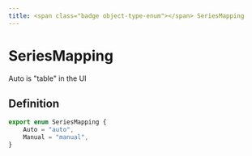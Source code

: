 ```yaml
---
title: <span class="badge object-type-enum"></span> SeriesMapping
---
```

# <span class="badge object-type-enum"></span> SeriesMapping

Auto is "table" in the UI

## Definition

```typescript
export enum SeriesMapping {
	Auto = "auto",
	Manual = "manual",
}

```
